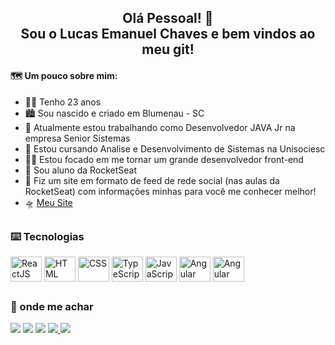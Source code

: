 <div align="center">
 <h2> Olá Pessoal! 👋 <br> Sou o Lucas Emanuel Chaves e bem vindos ao meu git! </h2>
</div>
<h4> 🗺️ Um pouco sobre mim: </h4>

- 🙅‍♂️ Tenho 23 anos
- 🏙️ Sou nascido e criado em Blumenau - SC
- 🔭 Atualmente estou trabalhando como Desenvolvedor JAVA Jr na empresa Senior Sistemas
- 🌱 Estou cursando Analise e Desenvolvimento de Sistemas na Unisociesc
- 🧑‍💻 Estou focado em me tornar um grande desenvolvedor front-end
- 🚀 Sou aluno da RocketSeat
- 👾 Fiz um site em formato de feed de rede social (nas aulas da RocketSeat) com informações minhas para você me conhecer melhor!
- 🛸 [Meu Site](https://lucaschaves.tech)

##
### ⌨️ Tecnologias
<div style="display: inline_block">
   <img align="center" alt="ReactJS" height="40" width="50" src="https://cdn.jsdelivr.net/gh/devicons/devicon/icons/react/react-original.svg">
   <img align="center" alt="HTML" height="40" width="50" src="https://cdn.jsdelivr.net/gh/devicons/devicon/icons/html5/html5-original.svg">
   <img align="center" alt="CSS" height="40" width="50"src="https://cdn.jsdelivr.net/gh/devicons/devicon/icons/css3/css3-original.svg">
   <img align="center" alt="TypeScript" height="40" width="50" src="https://cdn.jsdelivr.net/gh/devicons/devicon/icons/typescript/typescript-original.svg">
   <img align="center" alt="JavaScript" height="40" width="50" src="https://cdn.jsdelivr.net/gh/devicons/devicon/icons/javascript/javascript-original.svg">
   <img align="center" alt="Angular" height="40" width="50" src="https://cdn.jsdelivr.net/gh/devicons/devicon/icons/java/java-original.svg">
   <img align="center" alt="Angular" height="40" width="50" src="https://cdn.jsdelivr.net/gh/devicons/devicon/icons/angularjs/angularjs-original.svg">
</div>

##
<div>
<h3> 💬 onde me achar</h3>
  

  <a href="https://instagram.com/chaaves_lucas" target="_blank"><img src="https://img.shields.io/badge/-Instagram-%23E4405F?style=for-the-badge&logo=instagram&logoColor=white" target="_blank"></a>
  <a href = "mailto:luucas.chaves@gmail.com"><img src="https://img.shields.io/badge/-Gmail-%23333?style=for-the-badge&logo=gmail&logoColor=white" target="_blank"></a>
  <a href="https://www.linkedin.com/in/lucas-emanuel-chaves-b5a3971b5/" target="_blank"><img src="https://img.shields.io/badge/-LinkedIn-%230077B5?style=for-the-badge&logo=linkedin&logoColor=white" target="_blank"></a> 
  <a href="https://api.whatsapp.com/send?phone=5547999345707&text=Ol%C3%A1%20Lucas!" target="_blank"><img src="https://img.shields.io/badge/WhatsApp-25D366?style=for-the-badge&logo=whatsapp&logoColor=white">
  <a href="https://lucaschaves.tech" target="_blank"><img src="https://img.shields.io/badge/website-000000?style=for-the-badge&logo=About.me&logoColor=white">
  
</div>

